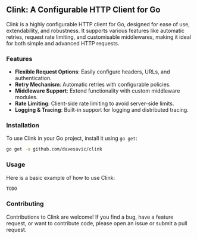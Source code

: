 ## Clink: A Configurable HTTP Client for Go

Clink is a highly configurable HTTP client for Go, designed for ease of use, extendability, and robustness. It supports various features like automatic retries, request rate limiting, and customisable middlewares, making it ideal for both simple and advanced HTTP requests.

### Features
- **Flexible Request Options**: Easily configure headers, URLs, and authentication.
- **Retry Mechanism**: Automatic retries with configurable policies.
- **Middleware Support**: Extend functionality with custom middleware modules.
- **Rate Limiting**: Client-side rate limiting to avoid server-side limits.
- **Logging & Tracing**: Built-in support for logging and distributed tracing.

### Installation
To use Clink in your Go project, install it using `go get`:

```bash
go get -u github.com/davesavic/clink
```

### Usage
Here is a basic example of how to use Clink:

```go
TODO
```

### Contributing
Contributions to Clink are welcome! If you find a bug, have a feature request, or want to contribute code, please open an issue or submit a pull request.